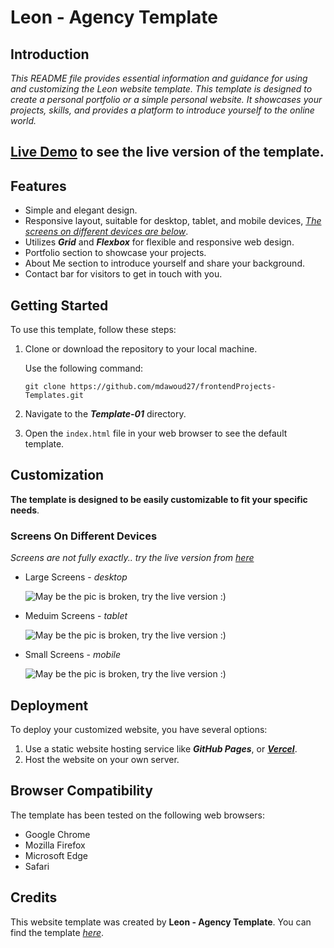 # Leon - Agency Template

## **Introduction**

*This README file provides essential information and guidance for using and customizing the Leon website template. This template is designed to create a personal portfolio or a simple personal website. It showcases your projects, skills, and provides a platform to introduce yourself to the online world.*

## [Live Demo](https://leon-self.vercel.app/) to see the live version of the template.

## **Features**
* Simple and elegant design.
* Responsive layout, suitable for desktop, tablet, and mobile devices, [*The screens on different devices are below*](#customization).
* Utilizes ***Grid*** and ***Flexbox*** for flexible and responsive web design.
* Portfolio section to showcase your projects.
* About Me section to introduce yourself and share your background.
* Contact bar for visitors to get in touch with you.

## **Getting Started**
To use this template, follow these steps:

1. Clone or download the repository to your local machine.

    Use the following command:

    `git clone https://github.com/mdawoud27/frontendProjects-Templates.git`

2. Navigate to the ***Template-01*** directory.

3. Open the `index.html` file in your web browser to see the default template.

## **Customization**

**The template is designed to be easily customizable to fit your specific needs**.

### Screens On Different Devices
*Screens are not fully exactly.. try the live version from [here](https://leon-self.vercel.app/)*
* Large Screens - *desktop*

    ![May be the pic is broken, try the live version :)](images/leon-desktop.png)
    
* Meduim Screens - *tablet*

    ![May be the pic is broken, try the live version :)](images/tablet.png)

* Small Screens - *mobile*

    ![May be the pic is broken, try the live version :)](images/leon-mobile.png)

## **Deployment**

To deploy your customized website, you have several options:

1. Use a static website hosting service like ***GitHub Pages***, or [***Vercel***](https://vercel.com/).
2. Host the website on your own server.


## **Browser Compatibility**

The template has been tested on the following web browsers:

* Google Chrome
* Mozilla Firefox
* Microsoft Edge
* Safari


## **Credits**

This website template was created by **Leon - Agency Template**. You can find the template [*here*](https://www.graphberry.com/item/leon-psd-agency-template).